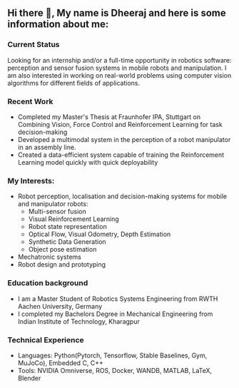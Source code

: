 ## Hi there 👋, My name is Dheeraj and here is some information about me:

### Current Status
Looking for an internship and/or a full-time opportunity in robotics software: perception and sensor fusion systems in mobile robots and manipulation. I am also interested in working on real-world problems using computer vision algorithms for different fields of applications.

### Recent Work
- Completed my Master's Thesis at Fraunhofer IPA, Stuttgart on Combining Vision, Force Control and Reinforcement Learning for task decision-making 
- Developed a multimodal system in the perception of a robot manipulator in an assembly line.
- Created a data-efficient system capable of training the Reinforcement Learning model quickly with quick deployability

### My Interests:
- Robot perception, localisation and decision-making systems for mobile and manipulator robots:
  - Multi-sensor fusion
  - Visual Reinforcement Learning
  - Robot state representation
  - Optical Flow, Visual Odometry, Depth Estimation
  - Synthetic Data Generation
  - Object pose estimation
- Mechatronic systems
- Robot design and prototyping 

### Education background
- I am a Master Student of Robotics Systems Engineering from RWTH Aachen University, Germany
- I completed my Bachelors Degree in Mechanical Engineering from Indian Institute of Technology, Kharagpur

### Technical Experience
- Languages: Python(Pytorch, Tensorflow, Stable Baselines, Gym, MuJoCo), Embedded C, C++
- Tools: NVIDIA Omniverse, ROS, Docker, WANDB, MATLAB, LaTeX, Blender
